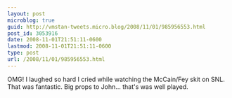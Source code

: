 ```yaml
---
layout: post
microblog: true
guid: http://vmstan-tweets.micro.blog/2008/11/01/985956553.html
post_id: 3053916
date: 2008-11-01T21:51:11-0600
lastmod: 2008-11-01T21:51:11-0600
type: post
url: /2008/11/01/985956553.html
---
```

OMG! I laughed so hard I cried while watching the McCain/Fey skit on SNL. That was fantastic. Big props to John... that's was well played.
